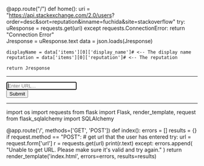 @app.route("/")
def home():
    uri = "https://api.stackexchange.com/2.0/users?   order=desc&sort=reputation&inname=fuchida&site=stackoverflow"
    try:
        uResponse = requests.get(uri)
    except requests.ConnectionError:
       return "Connection Error"  
    Jresponse = uResponse.text
    data = json.loads(Jresponse)

    displayName = data['items'][0]['display_name']# <-- The display name
    reputation = data['items'][0]['reputation']# <-- The reputation

    return Jresponse

___

 <form role="form" method='POST' action='/'>
        <div class="form-group">
          <input type="text" name="url" class="form-control" id="url-box" placeholder="Enter URL..." style="max-width: 300px;" autofocus required>
        </div>
        <button type="submit" class="btn btn-default">Submit</button>
      </form>


___
import os
import requests
from flask import Flask, render_template, request
from flask_sqlalchemy import SQLAlchemy

@app.route('/', methods=['GET', 'POST'])
def index():
    errors = []
    results = {}
    if request.method == "POST":
        # get url that the user has entered
        try:
            url = request.form['url']
            r = requests.get(url)
            print(r.text)
        except:
            errors.append(
                "Unable to get URL. Please make sure it's valid and try again."
            )
    return render_template('index.html', errors=errors, results=results)
